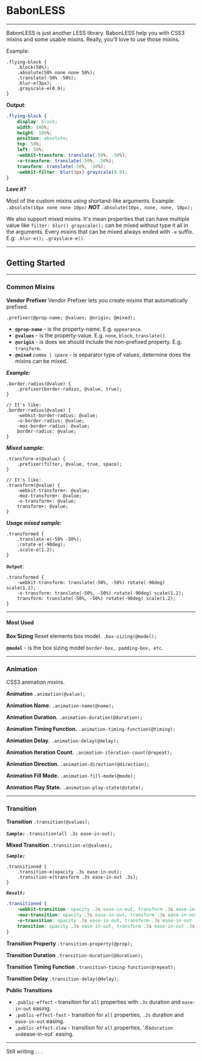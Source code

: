 # **BabonLESS**
---------------
BabonLESS is just another LESS library. BabonLESS help you with CSS3 mixins and some usable mixins. Really, you'll love to use those mixins.

Example:
```less
.flying-block {
	.block(50%);
	.absolute(50% none none 50%);
	.translate(-50% -50%);
	.blur-e(3px);
	.grayscale-e(0.9);
}
```
<b>Output</b>:
```css
.flying-block {
	display: block;
	width: 100%;
	height: 100%;
	position: absolute;
	top: 50%;
	left: 50%;
	-webkit-transform: translate(-50%, -50%);
	-o-transform: translate(-50%, -50%);
	transform: translate(-50%, -50%);
	-webkit-filter: blur(3px) grayscale(0.9);
}
```

***Love it?***

Most of the custom mixins using shortand-like arguments. Example:
`.absolute(10px none none 10px)` ***NOT*** `.absolute(10px, none, none, 10px);`

We also support mixed mixins. It's mean properties that can have multiple value like `filter: blur() grayscale();` can be mixed without type it all in the arguments. Every mixins that can be mixed always ended with `-e` suffix. E.g: `.blur-e();` `.grayslace-e()`.

***
## **Getting Started**
***
### **Common Mixins**

**Vendor Prefixer**
Vendor Prefixer lets you create mixins that automatically prefixed.
```less
.prefixer(@prop-name; @values; @origin; @mixed);
```

 - **`@prop-name`** - is the property-name. E.g. `appearance`.
 - **`@values`** - is the property-value. E.g. `none`, `block`, `translate()`.
 - **`@origin`** - is does we should include the non-prefixed property. E.g. `transform`.
 - **`@mixed`** *`comma | space`* - is separator type of values, determine does the mixins can be mixed. 

***Example:***
```less
.border-radius(@value) {
	.prefixer(border-radius, @value, true);
}

// It's like:
.border-radius(@value) {
	-webkit-border-radius: @value;
	-o-border-radius: @value;
	-moz-border-radius: @value;
	border-radius: @value;
}
```

***Mixed sample:***
```less
.transform-e(@value) {
	.prefixer(filter, @value, true, space);
}

// It's like:
.transform(@value) {
	-webkit-transform+: @value;
	-moz-transform+: @value;
	-o-transform+: @value;
	transform+: @value;
}
```
***Usage mixed sample:***
```less
.transformed {
	.translate-e(-50% -50%);
	.rotate-e(-90deg);
	.scale-e(1.2);
}
```
**`Output`**:
```less
.transformed {
	-webkit-transform: translate(-50%, -50%) rotate(-90deg) scale(1.2);
	-o-transform: translate(-50%, -50%) rotate(-90deg) scale(1.2);
	transform: translate(-50%, -50%) rotate(-90deg) scale(1.2);
}
```
***
#### **Most Used**

**Box Sizing**
Reset elements box model.
`.box-sizing(@model);`

**`@model`** - is the box sizing model `border-box, padding-box, etc`.

***
### **Animation**
CSS3 animation mixins.

**Animation**
`.animation(@value);`

**Animation Name.**
`.animation-name(@name);`

**Animation Duration.**
`.animation-duration(@duration);`

**Animation Timing Function.**
`.animation-timing-function(@timing);`

**Animation Delay.**
`.animation-delay(@delay);`

**Animation Iteration Count.**
`.animation-iteration-count(@repeat);`

**Animation Direction.**
`.animation-direction(@direction);`

**Animation Fill Mode.**
`.animation-fill-mode(@mode);`

**Animation Play State.**
`.animation-play-state(@state);`

***
### **Transition**
**Transition**
`.transition(@values);`

***`Sample:`***
`.transition(all .3s ease-in-out);`

**Mixed Transition**
`.transition-e(@values);`

***`Sample:`***
```less
.transitioned {
	.transition-e(opacity .3s ease-in-out);
	.transition-e(transform .3s ease-in-out .3s);
}
```
***`Result:`***
```css
.transitioned {
	-webkit-transition: opacity .3s ease-in-out, transform .3s ease-in-out .3s;
	-moz-transition: opacity .3s ease-in-out, transform .3s ease-in-out .3s;
	-o-transition: opacity .3s ease-in-out, transform .3s ease-in-out .3s;
	transition: opacity .3s ease-in-out, transform .3s ease-in-out .3s;
}
```
**Transition Property**
`.transition-property(@prop);`

**Transition Duration**
`.transition-duration(@duration);`

**Transition Timing Function**
`.transition-timing-function(@repeat);`

**Transition Delay**
`.transition-delay(@delay);`

**Public Transitions**
 - `.public-effect` - transition for `all` properties with `.3s` duration and `ease-in-out` easing.
 - `.public-effect-fast` - transition for `all` properties, `.2s` duration and `ease-in-out` easing.
 - `.public-effect-slow` - transition for `all` properties, '.6s` duration and `ease-in-out` easing.

***
Still writing . . .